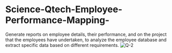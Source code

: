 # Science-Qtech-Employee-Performance-Mapping-
Generate reports on employee details, their performance, and on the project that the employees have undertaken, to analyze the employee database and extract specific data based on different requirements.
![Q-2](https://github.com/imdSaurabh22/Science-Qtech-Employee-Performance-Mapping-/assets/149091345/f9d2cf54-972c-4a30-8722-c546b1e5c220)
